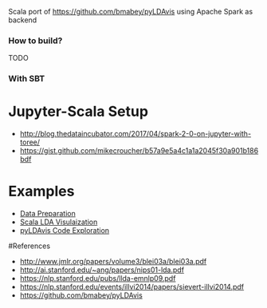 Scala port of https://github.com/bmabey/pyLDAvis using Apache Spark as backend

### How to build?
TODO

### With SBT

# Jupyter-Scala Setup
 - http://blog.thedataincubator.com/2017/04/spark-2-0-on-jupyter-with-toree/
 - https://gist.github.com/mikecroucher/b57a9e5a4c1a1a2045f30a901b186bdf
 
# Examples
- [Data Preparation](examples/src/main/scala/DataPreparation.scala)
- [Scala LDA Visulaization](examples/src/main/scala/LDAVis.scala)
- [pyLDAvis Code Exploration](examples/python/pyLDAvis.ipynb) 
 
 #References
 - http://www.jmlr.org/papers/volume3/blei03a/blei03a.pdf
 - http://ai.stanford.edu/~ang/papers/nips01-lda.pdf
 - https://nlp.stanford.edu/pubs/llda-emnlp09.pdf
 - https://nlp.stanford.edu/events/illvi2014/papers/sievert-illvi2014.pdf
 - https://github.com/bmabey/pyLDAvis